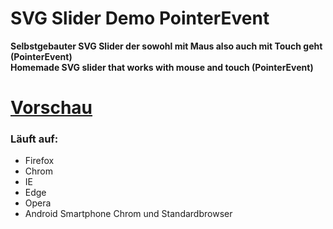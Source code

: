 # SVG Slider Demo PointerEvent

**Selbstgebauter SVG Slider der sowohl mit Maus also auch mit Touch geht (PointerEvent)**   
**Homemade SVG slider that works with mouse and touch (PointerEvent)**

# [Vorschau](https://htmlpreview.github.io/?https://github.com/sauternic/SVG-Slider-Demo-PointerEvent-Touch/blob/master/Slider_Projekt_Ein.html)

### Läuft auf:
- Firefox
- Chrom
- IE
- Edge
- Opera
- Android Smartphone Chrom und Standardbrowser
